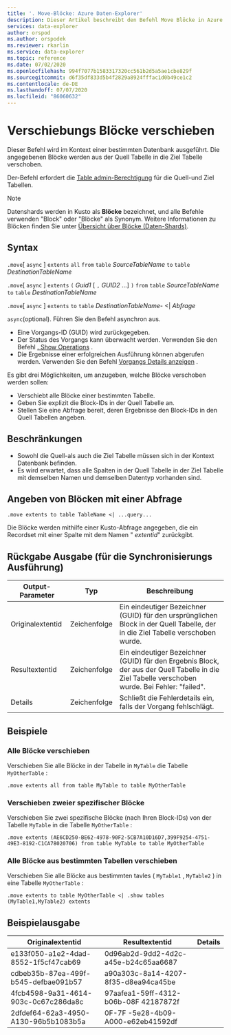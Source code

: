 ```yaml
---
title: '. Move-Blöcke: Azure Daten-Explorer'
description: Dieser Artikel beschreibt den Befehl Move Blöcke in Azure Daten-Explorer.
services: data-explorer
author: orspod
ms.author: orspodek
ms.reviewer: rkarlin
ms.service: data-explorer
ms.topic: reference
ms.date: 07/02/2020
ms.openlocfilehash: 994f7077b1583317320cc561b2d5a5ae1cbe829f
ms.sourcegitcommit: d6f35df833d5b4f2829a8924fffac1d0b49ce1c2
ms.contentlocale: de-DE
ms.lasthandoff: 07/07/2020
ms.locfileid: "86060632"
---
```

# <a name="move-extents"></a>Verschiebungs Blöcke verschieben

Dieser Befehl wird im Kontext einer bestimmten Datenbank ausgeführt. Die angegebenen Blöcke werden aus der Quell Tabelle in die Ziel Tabelle verschoben.

Der-Befehl erfordert die [Table admin-Berechtigung](../management/access-control/role-based-authorization.md) für die Quell-und Ziel Tabellen.

> [!NOTE]
> Datenshards werden in Kusto als **Blöcke** bezeichnet, und alle Befehle verwenden "Block" oder "Blöcke" als Synonym.
> Weitere Informationen zu Blöcken finden Sie unter [Übersicht über Blöcke (Daten-Shards)](extents-overview.md).

## <a name="syntax"></a>Syntax

`.move`[ `async` ] `extents` `all` `from` `table` *SourceTableName* `to` `table` *DestinationTableName*

`.move`[ `async` ] `extents` `(` *Guid1* [ `,` *GUID2* ...] `)` `from` `table` *SourceTableName* `to` `table` *DestinationTableName* 

`.move`[ `async` ] `extents` `to` `table` *DestinationTableName*-  <|  *Abfrage*

`async`(optional). Führen Sie den Befehl asynchron aus. 
   * Eine Vorgangs-ID (GUID) wird zurückgegeben.
   * Der Status des Vorgangs kann überwacht werden. Verwenden Sie den Befehl [. Show Operations](operations.md#show-operations) .
   * Die Ergebnisse einer erfolgreichen Ausführung können abgerufen werden. Verwenden Sie den Befehl [Vorgangs Details anzeigen](operations.md#show-operation-details) .

Es gibt drei Möglichkeiten, um anzugeben, welche Blöcke verschoben werden sollen:
* Verschiebt alle Blöcke einer bestimmten Tabelle.
* Geben Sie explizit die Block-IDs in der Quell Tabelle an.
* Stellen Sie eine Abfrage bereit, deren Ergebnisse den Block-IDs in den Quell Tabellen angeben.

## <a name="restrictions"></a>Beschränkungen

* Sowohl die Quell-als auch die Ziel Tabelle müssen sich in der Kontext Datenbank befinden.
* Es wird erwartet, dass alle Spalten in der Quell Tabelle in der Ziel Tabelle mit demselben Namen und demselben Datentyp vorhanden sind.

## <a name="specify-extents-with-a-query"></a>Angeben von Blöcken mit einer Abfrage

```kusto
.move extents to table TableName <| ...query...
```

Die Blöcke werden mithilfe einer Kusto-Abfrage angegeben, die ein Recordset mit einer Spalte mit dem Namen " *extentid*" zurückgibt.

## <a name="return-output-for-sync-execution"></a>Rückgabe Ausgabe (für die Synchronisierungs Ausführung)

Output-Parameter |Typ |Beschreibung
---|---|---
Originalextentid |Zeichenfolge |Ein eindeutiger Bezeichner (GUID) für den ursprünglichen Block in der Quell Tabelle, der in die Ziel Tabelle verschoben wurde.
Resultextentid |Zeichenfolge |Ein eindeutiger Bezeichner (GUID) für den Ergebnis Block, der aus der Quell Tabelle in die Ziel Tabelle verschoben wurde. Bei Fehler: "failed".
Details |Zeichenfolge |Schließt die Fehlerdetails ein, falls der Vorgang fehlschlägt.

## <a name="examples"></a>Beispiele

### <a name="move-all-extents"></a>Alle Blöcke verschieben 

Verschieben Sie alle Blöcke in der Tabelle in `MyTable` die Tabelle `MyOtherTable` :

```kusto
.move extents all from table MyTable to table MyOtherTable
```

### <a name="move-two-specific-extents"></a>Verschieben zweier spezifischer Blöcke 

Verschieben Sie zwei spezifische Blöcke (nach Ihren Block-IDs) von der Tabelle `MyTable` in die Tabelle `MyOtherTable` :

```kusto
.move extents (AE6CD250-BE62-4978-90F2-5CB7A10D16D7,399F9254-4751-49E3-8192-C1CA78020706) from table MyTable to table MyOtherTable
```

### <a name="move-all-extents-from-specific-tables"></a>Alle Blöcke aus bestimmten Tabellen verschieben 

Verschieben Sie alle Blöcke aus bestimmten tavles ( `MyTable1` , `MyTable2` ) in eine Tabelle `MyOtherTable` :

```kusto
.move extents to table MyOtherTable <| .show tables (MyTable1,MyTable2) extents
```

## <a name="sample-output"></a>Beispielausgabe

|Originalextentid |Resultextentid| Details
|---|---|---
|e133f050-a1e2-4dad-8552-1f5cf47cab69 |0d96ab2d-9dd2-4d2c-a45e-b24c65aa6687| 
|cdbeb35b-87ea-499f-b545-defbae091b57 |a90a303c-8a14-4207-8f35-d8ea94ca45be| 
|4fcb4598-9a31-4614-903c-0c67c286da8c |97aafea1-59ff-4312-b06b-08F 42187872f| 
|2dfdef64-62a3-4950-A130-96b5b1083b5a |0F-7F -5e28-4b09-A000-e62eb41592df| 
